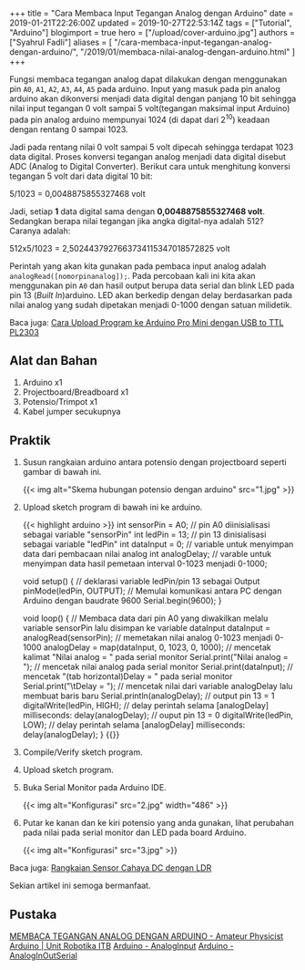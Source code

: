 +++
title = "Cara Membaca Input Tegangan Analog dengan Arduino"
date = 2019-01-21T22:26:00Z
updated = 2019-10-27T22:53:14Z
tags = ["Tutorial", "Arduino"]
blogimport = true 
hero = ["/upload/cover-arduino.jpg"]
authors = ["Syahrul Fadli"]
aliases = [
    "/cara-membaca-input-tegangan-analog-dengan-arduino/",
    "/2019/01/membaca-nilai-analog-dengan-arduino.html"
]
+++

Fungsi membaca tegangan analog dapat dilakukan dengan menggunakan pin `A0`, `A1`, `A2`, `A3`, `A4`, `A5` pada arduino. Input yang masuk pada pin analog arduino akan dikonversi menjadi data digital dengan panjang 10 bit sehingga nilai input tegangan 0 volt sampai 5 volt(tegangan maksimal input Arduino) pada pin analog arduino mempunyai 1024 (di dapat dari 2<sup>10</sup>) keadaan dengan rentang 0 sampai 1023.

Jadi pada rentang nilai 0 volt sampai 5 volt dipecah sehingga terdapat 1023 data digital. Proses konversi tegangan analog menjadi data digital disebut ADC (Analog to Digital Converter). Berikut cara untuk menghitung konversi tegangan 5 volt dari data digital 10 bit:

5/1023 = 0,0048875855327468 volt

Jadi, setiap **1** data digital sama dengan **0,0048875855327468 volt**. Sedangkan berapa nilai tegangan jika angka digital-nya adalah 512? Caranya adalah:

512x5/1023 = 2,5024437927663734115347018572825 volt 

Perintah yang akan kita gunakan pada pembaca input analog adalah `analogRead([nomorpinanalog]);`. Pada percobaan kali ini kita akan menggunakan pin `A0` dan hasil output berupa data serial dan blink LED pada pin 13 (*Built In*)arduino. LED akan berkedip dengan delay berdasarkan pada nilai analog yang sudah dipetakan menjadi 0-1000 dengan satuan milidetik. 

Baca juga: <a href='/post/upload-program-ke-arduino-pro-mini.html' target='_blank' title='Cara Upload Program ke Arduino Pro Mini dengan USB to TTL PL2303'>Cara Upload Program ke Arduino Pro Mini dengan USB to TTL PL2303</a>

## Alat dan Bahan

1. Arduino x1
2. Projectboard/Breadboard x1
3. Potensio/Trimpot x1
4. Kabel jumper secukupnya

## Praktik

1. Susun rangkaian arduino antara potensio dengan projectboard seperti gambar di bawah ini.

	{{< img alt="Skema hubungan potensio dengan arduino" src="1.jpg" >}}

2. Upload sketch program di bawah ini ke arduino.
	
	{{< highlight arduino >}}
	int sensorPin = A0;    // pin A0 diinisialisasi sebagai variable "sensorPin"
	int ledPin = 13;      // pin 13 dinisialisasi sebagai variable "ledPin"
	int dataInput = 0;   // variable untuk menyimpan data dari pembacaan nilai analog
	int analogDelay;    // varable untuk menyimpan data hasil pemetaan interval 0-1023 menjadi 0-1000;
	
	void setup() {
	// deklarasi variable ledPin/pin 13 sebagai Output
	pinMode(ledPin, OUTPUT);
	// Memulai komunikasi antara PC dengan Arduino dengan baudrate 9600
	Serial.begin(9600);
	}
	
	void loop() {
	// Membaca data dari pin A0 yang diwakilkan melalu variable sensorPin lalu disimpan ke variable dataInput
	dataInput = analogRead(sensorPin);
	// memetakan nilai analog 0-1023 menjadi 0-1000
	analogDelay = map(dataInput, 0, 1023, 0, 1000);
	// mencetak kalimat "Nilai analog = " pada serial monitor
	Serial.print("Nilai analog = ");
	// mencetak nilai analog pada serial monitor
	Serial.print(dataInput);
	// mencetak "(tab horizontal)Delay = " pada serial monitor
	Serial.print("\tDelay = ");
	// mencetak nilai dari variable analogDelay lalu membuat baris baru
	Serial.println(analogDelay);
	// output pin 13 = 1
	digitalWrite(ledPin, HIGH);
	// delay perintah selama [analogDelay] milliseconds:
	delay(analogDelay);
	// ouput pin 13 = 0
	digitalWrite(ledPin, LOW);
	// delay perintah selama [analogDelay] milliseconds:
	delay(analogDelay);
	}	{{</highlight>}}

3. Compile/Verify sketch program.
4. Upload sketch program.
5. Buka Serial Monitor pada Arduino IDE.
	
	{{< img alt="Konfigurasi" src="2.jpg" width="486" >}}

6. Putar ke kanan dan ke kiri potensio yang anda gunakan, lihat perubahan pada nilai pada serial monitor dan LED pada board Arduino.

	{{< img alt="Konfigurasi" src="3.jpg" >}}
	
Baca juga: <a href='/2016/11/sensor-cahaya-ldr.html' target='_blank' title='Rangkaian Sensor Cahaya DC dengan LDR'>Rangkaian Sensor Cahaya DC dengan LDR</a>

Sekian artikel ini semoga bermanfaat.  

## Pustaka

<a href='https://rpprastio.wordpress.com/2013/02/09/membaca-tegangan-analog-dengan-arduino/' rel='nofollow' title='MEMBACA TEGANGAN ANALOG DENGAN ARDUINO' target='_blank'>MEMBACA TEGANGAN ANALOG DENGAN ARDUINO - Amateur Physicist</a>
<a href='http://robotika.unit.itb.ac.id/main/943-arduino.html' rel='nofollow' title='Arduino | Unit Robotika ITB' target='_blank'>Arduino | Unit Robotika ITB</a>
<a href='https://www.arduino.cc/en/Tutorial/AnalogInput' rel='nofollow' title='Arduino - AnalogInput' target='_blank'>Arduino - AnalogInput</a>
<a href='https://www.arduino.cc/en/Tutorial/AnalogInOutSerial' rel='nofollow' title='Arduino - AnalogInOutSerial' target='_blank'>Arduino - AnalogInOutSerial</a>
